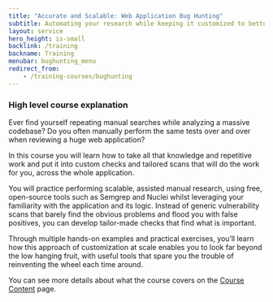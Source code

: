 ```yaml
---
title: "Accurate and Scalable: Web Application Bug Hunting"
subtitle: Automating your research while keeping it customized to better uncover vulnerabilities
layout: service
hero_height: is-small
backlink: /training
backname: Training
menubar: bughunting_menu
redirect_from:
    - /training-courses/bughunting
---
```


### High level course explanation

Ever find yourself repeating manual searches while analyzing a massive codebase? Do you often manually perform the same tests over and over when reviewing a huge web application?

In this course you will learn how to take all that knowledge and repetitive work and put it into custom checks and tailored scans that will do the work for you, across the whole application.

You will practice performing scalable, assisted manual research, using free, open-source tools such as Semgrep and Nuclei whilst leveraging your familiarity with the application and its logic. Instead of generic vulnerability scans that barely find the obvious problems and flood you with false positives, you can develop tailor-made checks that find what is important.

Through multiple hands-on examples and practical exercises, you’ll learn how this approach of customization at scale enables you to look far beyond the low hanging fruit, with useful tools that spare you the trouble of reinventing the wheel each time around.

You can see more details about what the course covers on the [Course Content](/training/bughunting/topics.html) page.
